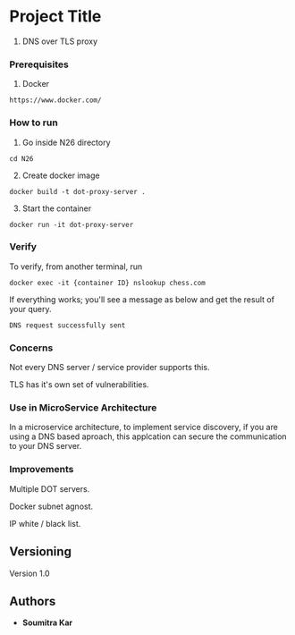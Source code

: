 # Project Title

1. DNS over TLS proxy

### Prerequisites

1. Docker 
```
https://www.docker.com/
```

### How to run

1. Go inside N26 directory
```
cd N26
```

2. Create docker image 
```
docker build -t dot-proxy-server .
```

3. Start the container
```
docker run -it dot-proxy-server
```
### Verify
To verify, from another terminal, run
```
docker exec -it {container ID} nslookup chess.com
```
If everything works; you'll see a message as below and get the result of your query.
```
DNS request successfully sent
```

### 	Concerns
Not every DNS server / service provider supports this.

TLS has it's own set of vulnerabilities. 

### Use in MicroService Architecture
In a microservice architecture, to implement service discovery, if you are using a DNS based aproach, this applcation can secure the communication to your DNS server. 


### Improvements
Multiple DOT servers.

Docker subnet agnost.

IP white / black list.

## Versioning

Version 1.0

## Authors

* **Soumitra Kar**
